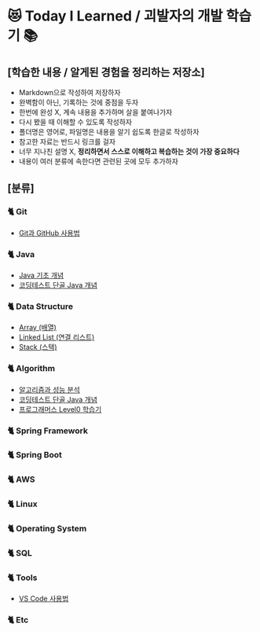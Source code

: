 # 😻 Today I Learned / 괴발자의 개발 학습기 📚

## [학습한 내용 / 알게된 경험을 정리하는 저장소]

* Markdown으로 작성하여 저장하자
* 완벽함이 아닌, 기록하는 것에 중점을 두자
* 한번에 완성 X, 계속 내용을 추가하며 살을 붙여나가자
* 다시 봤을 때 이해할 수 있도록 작성하자
* 폴더명은 영어로, 파일명은 내용을 알기 쉽도록 한글로 작성하자
* 참고한 자료는 반드시 링크를 걸자
* 너무 지나친 설명 X, **정리하면서 스스로 이해하고 복습하는 것이 가장 중요하다**
* 내용이 여러 분류에 속한다면 관련된 곳에 모두 추가하자

## [분류]

### :cat2: Git

* [Git과 GitHub 사용법](https://github.com/catveloper24-7/TIL/blob/main/Git/Git%EA%B3%BCGitHub%EC%82%AC%EC%9A%A9%EB%B2%95.md)

### :cat2: Java

* [Java 기초 개념](https://github.com/catveloper365/TIL/blob/main/Java/Java%EA%B8%B0%EC%B4%88%EA%B0%9C%EB%85%90.md)
* [코딩테스트 단골 Java 개념](https://github.com/catveloper365/TIL/blob/main/Java/%EC%BD%94%EB%94%A9%ED%85%8C%EC%8A%A4%ED%8A%B8%EB%8B%A8%EA%B3%A8Java%EA%B0%9C%EB%85%90.md)

### :cat2: Data Structure

* [Array (배열)](https://github.com/catveloper365/TIL/blob/main/DataStructure/Array.md)
* [Linked List (연결 리스트)](https://github.com/catveloper365/TIL/blob/main/DataStructure/LinkedList.md)
* [Stack (스택)](https://github.com/catveloper365/TIL/blob/main/DataStructure/Stack.md)

### :cat2: Algorithm

* [알고리즘과 성능 분석](https://github.com/catveloper24-7/TIL/blob/main/Algorithm/%EC%95%8C%EA%B3%A0%EB%A6%AC%EC%A6%98%EA%B3%BC_%EC%84%B1%EB%8A%A5%EB%B6%84%EC%84%9D.md)
* [코딩테스트 단골 Java 개념](https://github.com/catveloper365/TIL/blob/main/Java/%EC%BD%94%EB%94%A9%ED%85%8C%EC%8A%A4%ED%8A%B8%EB%8B%A8%EA%B3%A8Java%EA%B0%9C%EB%85%90.md)
* [프로그래머스 Level0 학습기](https://github.com/catveloper24-7/TIL/blob/main/Algorithm/%ED%94%84%EB%A1%9C%EA%B7%B8%EB%9E%98%EB%A8%B8%EC%8A%A4Level0%ED%95%99%EC%8A%B5%EA%B8%B0.md)

### :cat2: Spring Framework

### :cat2: Spring Boot

### :cat2: AWS

### :cat2: Linux

### :cat2: Operating System

### :cat2: SQL

### :cat2: Tools

* [VS Code 사용법](https://github.com/catveloper24-7/TIL/blob/main/Tools/VSCode%EC%82%AC%EC%9A%A9%EB%B2%95.md)

### :cat2: Etc
